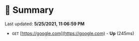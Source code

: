 # 📖 Summary
Last updated: **5/25/2021, 11:06:59 PM**

- `GET` [https://google.com](https://google.com) - **Up** (245ms)
